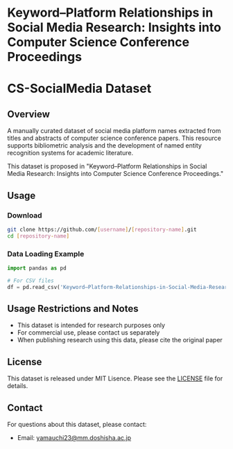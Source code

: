 # Keyword–Platform Relationships in Social Media Research: Insights into Computer Science Conference Proceedings
# CS-SocialMedia Dataset

## Overview
A manually curated dataset of social media platform names extracted from titles and abstracts of computer science conference papers. This resource supports bibliometric analysis and the development of named entity recognition systems for academic literature.

This dataset is proposed in "Keyword–Platform Relationships in Social Media Research: Insights into Computer Science Conference Proceedings."

## Usage

### Download
```bash
git clone https://github.com/[username]/[repository-name].git
cd [repository-name]
```

### Data Loading Example
```python
import pandas as pd

# For CSV files
df = pd.read_csv('Keyword–Platform-Relationships-in-Social-Media-Research/dataset.csv')
```

## Usage Restrictions and Notes
- This dataset is intended for research purposes only
- For commercial use, please contact us separately
- When publishing research using this data, please cite the original paper


## License
This dataset is released under MIT Lisence. Please see the [LICENSE](LICENSE) file for details.

## Contact
For questions about this dataset, please contact:
- Email: yamauchi23@mm.doshisha.ac.jp
